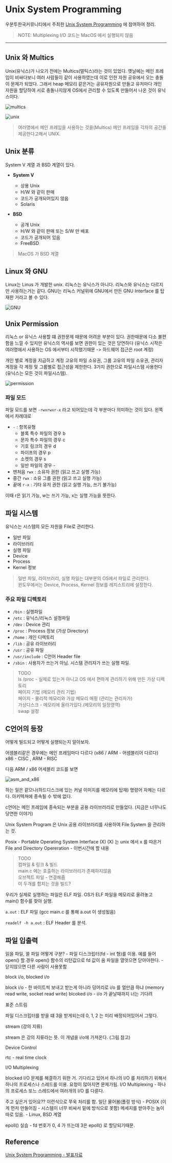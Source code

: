 # Unix System Programming
우분투한국커뮤니티에서 주최한 [Unix System Programming](https://festa.io/events/247) 에 참여하여 정리.

> NOTE: Multiplexing I/O 코드는 MacOS 에서 실행되지 않음

---
## Unix 와 Multics

Unix(유닉스)가 나오기 전에는 Multics(멀틱스)라는 것이 있었다. 옛날에는 메인 프레임이 비싸다보니 여러 사람들이 같이 사용하였는데 이로 인한 자원 공유에서 오는 충돌이 문제가 되었다. 그래서 heap 메모리 같은거는 공유자원으로 만들고 유저마다 개인 자원을 할당하여 서로 충돌나지않게 OS에서 관리할 수 있도록 만들어서 나온 것이 유닉스이다.   

![multics](./images/multics.PNG)

![unix](./images/unix.PNG)

> 여러명에서 메인 프레임을 사용하는 것을(Multics) 메인 프레임을 각자의 공간을 제공한다고해서 UNIX.

## Unix 분류
System V 계열 과 BSD 계열이 있다.

* **System V**
    - 상용 Unix
    - H/W 와 같이 판매
    - 코드가 공개되어있지 않음
    - Solaris

* **BSD**
    - 공개 Unix
    - H/W 와 같이 판매 또는 S/W 만 배포
    - 코드가 공개되어 있음
    - FreeBSD

> MacOS 가 BSD 계열

## Linux 와 GNU
Linux는 Linus 가 개발한 unix. 리눅스는 유닉스가 아니다. 리눅스와 유닉스는 다르지만 사용하는거는 같다. GNU는 리눅스 커널위에 GNU에서 만든 GNU Interface 를 탑재한 거라고 볼 수 있다.

![GNU](./images/gnu.PNG)

## Unix Permission
리눅스 or 유닉스 사용할 떄 권한문제 때문에 어려운 부분이 있다. 권한때문에 다소 불편함을 느낄 수 있지만 유닉스의 역사를 보면 권한이 있는 것은 당연하다 (유닉스 시작은 여러명에서 사용하는 OS 에서부터 시작했기때문 -> 하드웨어 접근은 root 계정) 

개인 별로 계정을 지급하고 계정 고유의 파일 소유권, 그룹 고유의 파일 소유권, 관리자 계정을 각 계정 및 그룹별로 접근성을 제한한다. 3가지 권한으로 파일시스템 사용헌다(유닉스는 모든 것이 파일시스템). 

![permission](./images/permission.PNG)

### 파일 모드

파일 모드를 보면 `-rwxrwxr-x` 라고 되어있는데 각 부분마다 의미하는 것이 있다.
왼쪽에서 차례대로
- `-` : 항목유형
    - 블록 특수 파일의 경우 b
    - 문자 특수 파일의 경우 c
    - 기호 링크의 경우 d
    - 파이프의 경우 p
    - 소켓의 경우 s
    - 일반 파일의 경우 -
- 맨처음 `rwx` : 소유자 권한 (읽고 쓰고 실행 가능)
- 중간 `rwx` : 소유 그룹 권한 (읽고 쓰고 실행 가능)
- 끝에 `r-x` : 기타 유저 권한 (읽고 실행 가능, 쓰기 불가능)

이때 r은 읽기 가능, w는 쓰기 가능, x는 실행 가능을 뜻한다. 

## 파일 시스템
유닉스는 시스템의 모든 자원을 File로 관리한다.

- 일반 파일
- 라이브러리
- 실행 파일
- Device
- Process
- Kernel 정보

> 일반 파일, 라이브러리, 실행 파일는 대부분의 OS에서 파일로 관리한다. </br>
> 윈도우에서는 Device, Process, Kernel 정보를 레지스트리에 설정한다.

### 주요 파일 디렉토리

- `/bin` : 실행파일
- `/etc` : 유닉스/리눅스 설정파일
- `/dev` : Device 관리
- `/proc` : Process 정보 (가상 Directory)
- `/home` : 개인 디렉토리
- `/lib` : 공유 라이브러리
- `/usr` : 공유 파일
- `/usr/include` : C언어 Header file
- `/sbin` : 사용자가 쓰는거 아님. 시스템 관리자가 쓰는 실행 파일.

> TODO </br>
> ls /proc - 실제로 있는거 아니고 OS 에서 편하게 관리하기 위해 만든 가상 디렉토리 </br>
> 페이지 기법 (메모리 관리 기법) </br>
> 페이지 - 물리적 메모리와 가상 메모리 매핑 (관리는 관리자가) </br>
> 가상디스크 - 메모리에 올라가있다.(메모리의 일정영역) </br>
> swap 설정



## C언어의 등장

어떻게 빌드되고 어떻게 실행되는지 알아보자.

어셈블리같은 경우에는 메인 프레임마다 다르다 (x86 / ARM - 어셈블리어 다르다) x86 - CISC , ARM - RISC

다음 ARM / x86 어세블리 코드를 보면

![asm_and_x86](./images/asm_and_x86.PNG)

하는 일은 같으나(하드디스크에 있는 커널 이미지를 메모리에 탑재) 명령어 자체는 다르다. 아키텍쳐에 종속될 수 밖에 없다.

c언어는 메인 프레임에 종속되는 부분을 공용 라이브러리로 만들었다. (지금은 너무나도 당연한 이야기)

Unix System Program 은 Unix 공용 라이브러리를 사용하여 File System 을 관리하는 것.

Posix - Portable Operating System Interface (X)
(X) 는 unix 에서 x 를 따온거
File and Directory Opereration - 이번시간에 할 내용

> TODO </br>
> 컴파일 & 링크 & 빌드 </br>
> main.c 에는 호출하는 라이브러리가 존재하지않음 </br>
> 오브젝트 파일 - 연결해줌 </br>
> 이 두개를 합치는 것을 빌드?


우리가 실제로 실행하는 파일은 ELF 파일.
OS가 ELF 파일을 메모리로 올려놓고 main() 함수를 찾아 실행.

`a.out` : ELF 파일 (gcc main.c 를 통해 a.out 이 생성됬음)

`readelf -h a.out` : ELF Header 를 분석.

## 파일 입출력

읽을 파일, 쓸 파일 어떻게 구분? - 파일 디스크립터(fd - int 형)를 이용.
예를 들어 open() 할 경우 open() 함수의 리턴값으로 fd 값이 옴
파일을 열엇으면 닫아야한다. - 닫지않으면 다른 사람이 사용못함

block i/o, blocked i/o

block i/o - 한 바이트씩 보내고 받는게 아니라 덩어리로 i/o 를 얼만큼 하냐 (memory read write, socket read write)
blcoked i/o - i/o 가 끝날때까지 너는 기다려

표준 스트림

파일 디스크립터를 받을 떄 3을 받게되는데 0, 1, 2 는 미리 배정되어있어서 그렇다.

stream (강의 지류)

stream 은 강의 지류라는 뜻. 이 개념을 i/o에 가져온다. (그림 참고)

Device Control

rtc - real time clock

I/O Multiplexing

blocked I/O 문제를 해결하기 위한 거.
기다리고 있어서 하나의 I/O 를 처리하기 위해서 하나의 프로세스나 스레드를 이용. 요청이 많아지면 문제가됨.
I/O Multiplexing - 하나의 프로세스 또느 스레드에서 여러개의 I/O 를 다룬다.

주고 싶은거 있어요?? 이런식으로 쭈욱 처리를 함. 일단 물어봄(폴링 방식) - POSIX (이게 먼저 만들어짐 - 시스템이 너무 비싸서 밑에 방식으로 못함)
메세지를 받아주는 놈이 따로 있음. - Linux, BSD 계열

epoll() 실습 - fd 번호가 0, 4 가 뜨는데
3은 epoll() 로 할당되기때문.


## Reference

[Unix System Programming - 발표자료](https://docs.google.com/presentation/d/10LI8cRAjKIDCircnoIbfwlmhKiOPFOeogXtV-q1joEU)